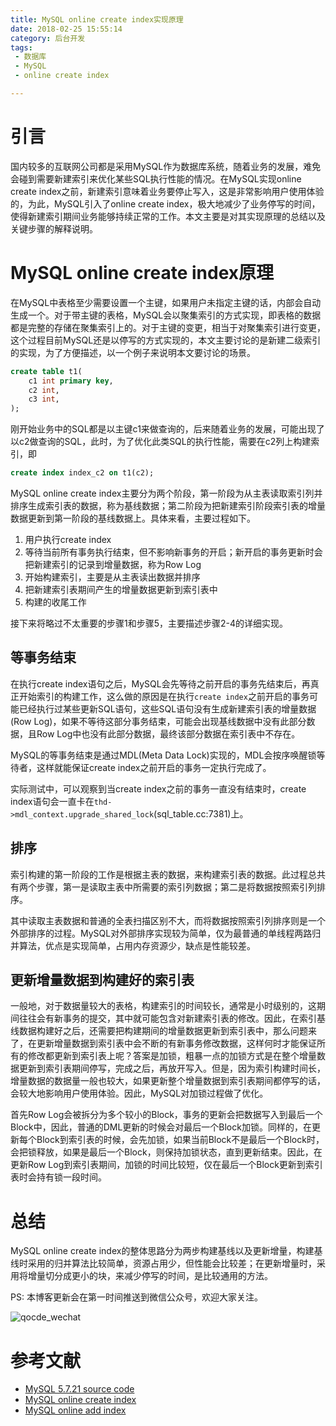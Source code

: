```yaml
---
title: MySQL online create index实现原理
date: 2018-02-25 15:55:14
category: 后台开发
tags:
 - 数据库
 - MySQL
 - online create index

---
```


# 引言

国内较多的互联网公司都是采用MySQL作为数据库系统，随着业务的发展，难免会碰到需要新建索引来优化某些SQL执行性能的情况。在MySQL实现online create index之前，新建索引意味着业务要停止写入，这是非常影响用户使用体验的，为此，MySQL引入了online create index，极大地减少了业务停写的时间，使得新建索引期间业务能够持续正常的工作。本文主要是对其实现原理的总结以及关键步骤的解释说明。

# MySQL online create index原理

在MySQL中表格至少需要设置一个主键，如果用户未指定主键的话，内部会自动生成一个。对于带主键的表格，MySQL会以聚集索引的方式实现，即表格的数据都是完整的存储在聚集索引上的。对于主键的变更，相当于对聚集索引进行变更，这个过程目前MySQL还是以停写的方式实现的，本文主要讨论的是新建二级索引的实现，为了方便描述，以一个例子来说明本文要讨论的场景。

```sql
create table t1(
	c1 int primary key,
	c2 int,
	c3 int,
);
```

刚开始业务中的SQL都是以主键c1来做查询的，后来随着业务的发展，可能出现了以c2做查询的SQL，此时，为了优化此类SQL的执行性能，需要在c2列上构建索引，即

```sql
create index index_c2 on t1(c2);
```

MySQL online create index主要分为两个阶段，第一阶段为从主表读取索引列并排序生成索引表的数据，称为基线数据；第二阶段为把新建索引阶段索引表的增量数据更新到第一阶段的基线数据上。具体来看，主要过程如下。

1. 用户执行create index
2. 等待当前所有事务执行结束，但不影响新事务的开启；新开启的事务更新时会把新建索引的记录到增量数据，称为Row Log
3. 开始构建索引，主要是从主表读出数据并排序
4. 把新建索引表期间产生的增量数据更新到索引表中
5. 构建的收尾工作

接下来将略过不太重要的步骤1和步骤5，主要描述步骤2-4的详细实现。

## 等事务结束

在执行create index语句之后，MySQL会先等待之前开启的事务先结束后，再真正开始索引的构建工作，这么做的原因是在执行`create index`之前开启的事务可能已经执行过某些更新SQL语句，这些SQL语句没有生成新建索引表的增量数据(Row Log)，如果不等待这部分事务结束，可能会出现基线数据中没有此部分数据，且Row Log中也没有此部分数据，最终该部分数据在索引表中不存在。

MySQL的等事务结束是通过MDL(Meta Data Lock)实现的，MDL会按序唤醒锁等待者，这样就能保证create index之前开启的事务一定执行完成了。

实际测试中，可以观察到当create index之前的事务一直没有结束时，create index语句会一直卡在`thd->mdl_context.upgrade_shared_lock`(sql_table.cc:7381)上。

## 排序

索引构建的第一阶段的工作是根据主表的数据，来构建索引表的数据。此过程总共有两个步骤，第一是读取主表中所需要的索引列数据；第二是将数据按照索引列排序。

其中读取主表数据和普通的全表扫描区别不大，而将数据按照索引列排序则是一个外部排序的过程。MySQL对外部排序实现较为简单，仅为最普通的单线程两路归并算法，优点是实现简单，占用内存资源少，缺点是性能较差。


## 更新增量数据到构建好的索引表

一般地，对于数据量较大的表格，构建索引的时间较长，通常是小时级别的，这期间往往会有新事务的提交，其中就可能包含对新建索引表的修改。因此，在索引基线数据构建好之后，还需要把构建期间的增量数据更新到索引表中，那么问题来了，在更新增量数据到索引表中会不断的有新事务修改数据，这样何时才能保证所有的修改都更新到索引表上呢？答案是加锁，粗暴一点的加锁方式是在整个增量数据更新到索引表期间停写，完成之后，再放开写入。但是，因为索引构建时间长，增量数据的数据量一般也较大，如果更新整个增量数据到索引表期间都停写的话，会较大地影响用户使用体验。因此，MySQL对加锁过程做了优化。

首先Row Log会被拆分为多个较小的Block，事务的更新会把数据写入到最后一个Block中，因此，普通的DML更新的时候会对最后一个Block加锁。同样的，在更新每个Block到索引表的时候，会先加锁，如果当前Block不是最后一个Block时，会把锁释放，如果是最后一个Block，则保持加锁状态，直到更新结束。因此，在更新Row Log到索引表期间，加锁的时间比较短，仅在最后一个Block更新到索引表时会持有锁一段时间。

# 总结

MySQL online create index的整体思路分为两步构建基线以及更新增量，构建基线时采用的归并算法比较简单，资源占用少，但性能会比较差；在更新增量时，采用将增量切分成更小的块，来减少停写的时间，是比较通用的方法。

PS:
本博客更新会在第一时间推送到微信公众号，欢迎大家关注。

![qocde_wechat](http://o8m1nd933.bkt.clouddn.com/blog/qcode_wechat.jpg)

# 参考文献

- [MySQL 5.7.21 source code](https://github.com/mysql/mysql-server/releases/tag/mysql-5.7.21)
- [MySQL online create index](https://dev.mysql.com/doc/refman/5.7/en/innodb-create-index-overview.html)
- [MySQL online add index](http://hedengcheng.com/?p=421)








